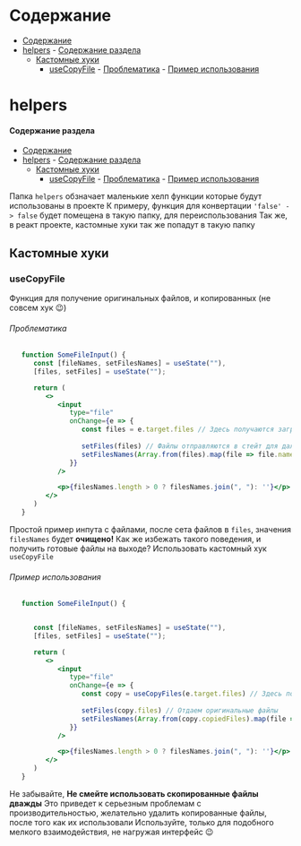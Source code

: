 # Содержание
- [Содержание](#содержание)
- [helpers](#helpers)
      - [Содержание раздела](#содержание-раздела)
  - [Кастомные хуки](#кастомные-хуки)
    - [useCopyFile](#usecopyfile)
          - [Проблематика](#проблематика)
          - [Пример использования](#пример-использования)
  

# helpers
   #### Содержание раздела
- [Содержание](#содержание)
- [helpers](#helpers)
      - [Содержание раздела](#содержание-раздела)
  - [Кастомные хуки](#кастомные-хуки)
    - [useCopyFile](#usecopyfile)
          - [Проблематика](#проблематика)
          - [Пример использования](#пример-использования)

Папка `helpers` обзначает маленькие хелп функции которые будут использованы в проекте
К примеру, функция для конвертации `'false' -> false` будет помещена в такую папку, для переиспользования
Так же, в реакт проекте, кастомные хуки так же попадут в такую папку

## Кастомные хуки

### useCopyFile
Функция для получение оригинальных файлов, и копированных (не совсем хук 😉)

###### Проблематика
```jsx
   function SomeFileInput() {
      const [fileNames, setFilesNames] = useState(""),
      [files, setFiles] = useState("");

      return (
         <>
            <input 
               type="file"
               onChange={e => {
                  const files = e.target.files // Здесь получаются загруженные файлы
                  
                  setFiles(files) // Файлы отправляются в стейт для дальнейшей выдачи
                  setFilesNames(Array.from(files).map(file => file.name)) // Выдается список файлов
               }}
            />

            <p>{filesNames.length > 0 ? filesNames.join(", "): ''}</p>
         </>
      )
   }
```
Простой пример инпута с файлами, после сета файлов в `files`, значения `filesNames` будет **очищено!**
Как же избежать такого поведения, и получить готовые файлы на выходе?
Использовать кастомный хук `useCopyFile`

###### Пример использования
```jsx
   function SomeFileInput() {


      const [fileNames, setFilesNames] = useState(""),
      [files, setFiles] = useState("");

      return (
         <>
            <input 
               type="file"
               onChange={e => {
                  const copy = useCopyFiles(e.target.files) // Здесь получаются загруженные файлы
                  
                  setFiles(copy.files) // Отдаем оригинальные файлы
                  setFilesNames(Array.from(copy.copiedFiles).map(file => file.name)) // Используем скопированные в своих целях
               }}
            />

            <p>{filesNames.length > 0 ? filesNames.join(", "): ''}</p>
         </>
      )
   }
```
Не забывайте, **Не смейте использовать скопированные файлы дважды**
Это приведет к серьезным проблемам с производительностью, желательно удалить копированные файлы, после того как их использовали
Используйте, только для подобного мелкого взаимодействия, не нагружая интерфейс 😉